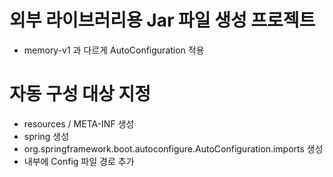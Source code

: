 # 외부 라이브러리용 Jar 파일 생성 프로젝트
- memory-v1 과 다르게 AutoConfiguration 적용

# 자동 구성 대상 지정
- resources / META-INF 생성
- spring 생성
- org.springframework.boot.autoconfigure.AutoConfiguration.imports 생성
- 내부에 Config 파일 경로 추가
